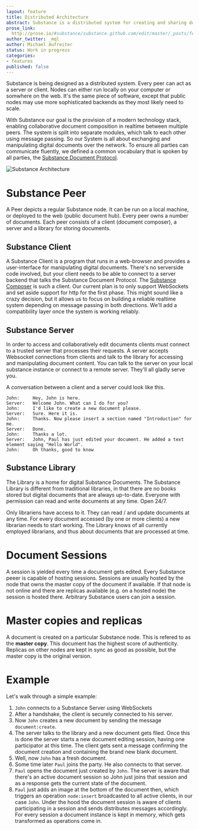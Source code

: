 ```yaml
---
layout: feature
title: Distributed Architecture
abstract: Substance is a distributed system for creating and sharing documents among peers.
prose_link:
  http://prose.io/#substance/substance.github.com/edit/master/_posts/features/0100-01-03-distributed.md
author_twitter: _mql
author: Michael Aufreiter
status: Work in progress
categories:
- features
published: false
---
```


Substance is being designed as a distributed system. Every peer can act as a server or client. Nodes can either run locally on your computer or somwhere on the web. It's the same piece of software, except that public nodes may use more sophisticated backends as they most likely need to scale.

With Substance our goal is the provision of a modern technology stack, enabling collaborative document composition in realtime between multiple peers. The system is split into separate modules, which talk to each other using message passing. So our System is all about exchanging and manipulating digital documents over the network. To ensure all parties can communicate fluently, we defined a common vocabulary that is spoken by all parties, the [Substance Document Protocol](/modules/document.html).


![Substance Architecture](http://f.cl.ly/items/1U1R140i1s0j011d131V/substance-architecture.png)


# Substance Peer

A Peer depicts a regular Substance node. It can be run on a local machine, or deployed to the web (public document hub). Every peer owns a number of documents. Each peer consists of a client (document composer), a server and a library for storing documents.


## Substance Client

A Substance Client is a program that runs in a web-browser and provides a user-interface for manipulating digital documents. There's no serverside code involved, but your client needs to be able to connect to a server backend that talks the Substance Document Protocol. The [Substance Composer](/modules/composer.html) is such a client. Our current plan is to only support WebSockets and set aside support for http for the first phase. This might sound like a crazy decision, but it allows us to focus on building a reliable realtime system depending on message passing in both directions. We'll add a compatibility layer once the system is working reliably.


## Substance Server

In order to access and collaboratively edit documents clients must connect to a trusted server that processes their requests. A server accepts Websocket connections from clients and talk to the library for accessing and manipulating document content. You can talk to the server on your local substance instance or connect to a remote server. They'll all gladly serve you.

A conversation between a client and a server could look like this.

    John:     Hey, John is here.
    Server:   Welcome John. What can I do for you?
    John:     I'd like to create a new document please.
    Server:   Sure. Here it is.
    John:     Thanks. Now please insert a section named "Introduction" for me.
    Server:   Done.
    John:     Thanks a lot.
    Server:   John, Paul has just edited your document. He added a text element saying "Hello World".
    John:     Oh thanks, good to know


## Substance Library

The Library is a home for digital Substance Documents. The Substance Library is different from traditional libraries, in that there are no books stored but digital documents that are always up-to-date. Everyone with permission can read and write documents at any time. Open 24/7.

Only librariens have access to it. They can read / and update documents at any time. For every document accessed (by one or more clients) a new librarian needs to start working. The Library knows of all currently employed librarians, and thus about documents that are processed at time.


# Document Sessions

A session is yielded every time a document gets edited. Every Substance peeer is capable of hosting sessions. Sessions are usually hosted by the node that owns the master copy of the document if available. If that node is not online and there are replicas available (e.g. on a hosted node) the session is hosted there. Arbitrary Substance users can join a session.


# Master copies and replicas

A document is created on a particular Substance node. This is refered to as the **master copy**. This document has the highest score of authenticity. Replicas on other nodes are kept in sync as good as possible, but the master copy is the original version.


# Example

Let's walk through a simple example:

1. `John` connects to a Substance Server using WebSockets
1. After a handshake, the client is securely connected to his server.
1. Now `John` creates a new document by sending the message `document:create`.
1. The server talks to the library and a new document gets filed. Once this is done the server starts a new document editing session, having one participator at this time. The client gets sent a message confirming the document creation and containing the brand new blank document.
1. Well, now `John` has a fresh document.
1. Some time later `Paul` joins the party. He also connects to that server.
1. `Paul` opens the document just created by `John`. The server is aware that there's an active document session so John just joins that session and as a response gets the current state of the document.
1. `Paul` just adds an image at the bottom of the document then, which triggers an operation `node:insert` broadcasted to all active clients, in our case `John`. Under the hood the document session is aware of clients participating in a session and sends distributes messages accordingly. For every session a document instance is kept in memory, which gets transformed as operations come in.
